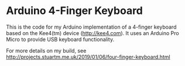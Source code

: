 
# Arduino 4-Finger Keyboard

This is the code for my Arduino implementation of a 4-finger keyboard based on the Kee4(tm) device (http://kee4.com).  It uses an Arduino Pro Micro to provide USB keyboard functionality.

For more details on my build, see http://projects.stuartm.me.uk/2019/01/06/four-finger-keyboard.html
